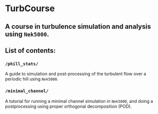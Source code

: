 # TurbCourse
## A course in turbulence simulation and analysis using `Nek5000`.


## List of contents:
### `/phill_stats/`
A guide to simulation and post-processing of the turbulent flow over a periodic hill using `Nek5000`.

### `/minimal_channel/`
A tutorial for running a minimal channel simulation in `Nek5000`, and doing a postprocessing using proper orthogonal decomposition (POD).
